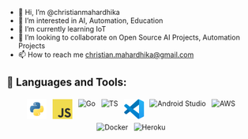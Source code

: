 - 👋 Hi, I’m @christianmahardhika
- 👀 I’m interested in AI, Automation, Education
- 🌱 I’m currently learning IoT
- 💞️ I’m looking to collaborate on Open Source AI Projects, Automation Projects
- 📫 How to reach me christian.mahardhika@gmail.com


## 🧰 Languages and Tools:
<p align="center">
<img src="https://raw.githubusercontent.com/github/explore/80688e429a7d4ef2fca1e82350fe8e3517d3494d/topics/python/python.png" alt="Python" height="40" style="vertical-align:top; margin:4px">
<img src="https://raw.githubusercontent.com/github/explore/80688e429a7d4ef2fca1e82350fe8e3517d3494d/topics/javascript/javascript.png" alt="Javascript" height="40" style="vertical-align:top; margin:4px">
<img src="https://raw.githubusercontent.com/yurijserrano/Github-Profile-Readme-Logos/master/programming%20languages/go.svg" alt="Go" height="40" style="vertical-align:top; margin:4px">
<img src="https://raw.githubusercontent.com/yurijserrano/Github-Profile-Readme-Logos/master/programming%20languages/typescript.svg" alt="TS" height="40" style="vertical-align:top; margin:4px">
<img src="https://raw.githubusercontent.com/github/explore/80688e429a7d4ef2fca1e82350fe8e3517d3494d/topics/visual-studio-code/visual-studio-code.png" alt="VS Code" height="40" style="vertical-align:top; margin:4px">
<img src="https://raw.githubusercontent.com/yurijserrano/Github-Profile-Readme-Logos/master/ides/android-studio.svg" alt="Android Studio" height="40" style="vertical-align:top; margin:4px">
<img src="https://raw.githubusercontent.com/yurijserrano/Github-Profile-Readme-Logos/master/cloud/amazon.svg" alt="AWS" height="40" style="vertical-align:top; margin:4px">
<img src="https://raw.githubusercontent.com/yurijserrano/Github-Profile-Readme-Logos/master/cloud/docker.svg" alt="Docker" height="40" style="vertical-align:top; margin:4px">
<img src="https://raw.githubusercontent.com/yurijserrano/Github-Profile-Readme-Logos/master/cloud/heroku.svg" alt="Heroku" height="40" style="vertical-align:top; margin:4px">
</p>

<!---
christianmahardhika/christianmahardhika is a ✨ special ✨ repository because its `README.md` (this file) appears on your GitHub profile.
You can click the Preview link to take a look at your changes.
--->
